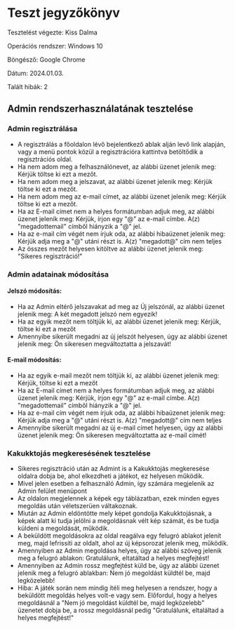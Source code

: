 # Teszt jegyzőkönyv

Tesztelést végezte: Kiss Dalma

Operációs rendszer: Windows 10

Böngésző: Google Chrome

Dátum: 2024.01.03.

Talált hibák: 2

## Admin rendszerhasználatának tesztelése

### Admin regisztrálása
- A regisztrálás a főoldalon lévő bejelentkező ablak alján levő link alapján, vagy a menü pontok közül a regisztrációra kattintva betöltődik a regisztrációs oldal.
- Ha nem adom meg a felhasználónevet, az alábbi üzenet jelenik meg: Kérjük töltse ki ezt a mezőt.
- Ha nem adom meg a jelszavat, az alábbi üzenet jelenik meg: Kérjük töltse ki ezt a mezőt.
- Ha nem adom meg az e-mail címet, az alábbi üzenet jelenik meg: Kérjük töltse ki ezt a mezőt.
- Ha az E-mail címet nem a helyes formátumban adjuk meg, az alábbi üzenet jelenik meg: Kérjük, írjon egy "@" az e-mail címbe. A(z) "megadottemail" címből hiányzik a "@" jel.
- Ha az e-mail cím végét nem írjuk oda, az alábbi hibaüzenet jelenik meg: Kérjük adja meg a "@" utáni részt is. A(z) "megadott@" cím nem teljes
- Az összes mezőt helyesen kitöltve az alábbi üzenet jelenik meg: "Sikeres regisztráció!"

### Admin adatainak módosítása

#### Jelszó módosítás:
- Ha az Admin eltérő jelszavakat ad meg az Új jelszónál, az alábbi üzenet jelenik meg: A két megadott jelszó nem egyezik!
- Ha az egyik mezőt nem töltjük ki, az alábbi üzenet jelenik meg: Kérjük, töltse ki ezt a mezőt
- Amennyibe sikerült megadni az új jelszót helyesen, úgy az alábbi üzenet jelenik meg: Ön sikeresen megváltoztatta a jelszavát!

#### E-mail módosítás:
- Ha az egyik e-mail mezőt nem töltjük ki, az alábbi üzenet jelenik meg: Kérjük, töltse ki ezt a mezőt
- Ha az E-mail címet nem a helyes formátumban adjuk meg, az alábbi üzenet jelenik meg: Kérjük, írjon egy "@" az e-mail címbe. A(z) "megadottemail" címből hiányzik a "@" jel.
- Ha az e-mail cím végét nem írjuk oda, az alábbi hibaüzenet jelenik meg: Kérjük adja meg a "@" utáni részt is. A(z) "megadott@" cím nem teljes
- Amennyibe sikerült megadni az új e-mail címet helyesen, úgy az alábbi üzenet jelenik meg: Ön sikeresen megváltoztatta az e-mail címét!

### Kakukktojás megkeresésének tesztelése
- Sikeres regisztráció után az Admint is a Kakukktojás megkeresése oldalra dobja be, ahol elkezdheti a játékot, ez helyesen működik.
- Mivel jelen esetben a felhasználó Admin, így számára megjelenik az Admin felület menüpont
- Az oldalon megjelennek a képek egy táblázatban, ezek minden egyes megoldás után véletszerüen váltakoznak.
- Miután az Admin eldöntötte mely képet gondolja Kakukktojásnak, a képek alatt ki tudja jelölni a megoldásnak vélt kép számát, és be tudja küldeni a megoldását, működik.
- A beküldött megoldásokra az oldal reagálva egy felugró ablakot jelenít meg, majd lefrissíti az oldalt, ahol az új képsorozat jelenik meg, működik.
- Amennyiben az Admin megoldása helyes, úgy az alábbi szöveg jelenik meg a felugró ablakon: Gratulálunk, eltatáltad a helyes megfejtést!
- Amennyiben az Admin rossz megfejtést küld be, úgy az alábbi üzenet jelenik meg a felugró ablakban: Nem jó megoldást küldtél be, majd legközelebb!
- Hiba: A játék során nem mindig ítéli meg helyesen a rendszer, hogy a beküldött megoldás helyes volt-e vagy sem. Előfordul, hogy a helyes megoldásnál a "Nem jó megoldást küldtél be, majd legközelebb" üzenetet dobja be, a rossz megoldásnál pedig "Gratulálunk, eltaláltad a helyes megfejtést!"